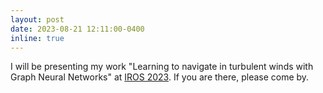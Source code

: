 ```yaml
---
layout: post
date: 2023-08-21 12:11:00-0400
inline: true
---
```


I will be presenting my work "Learning to navigate in turbulent winds with Graph Neural Networks" at [IROS 2023](https://ieee-iros.org). If you are there, please come by.

